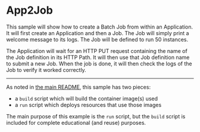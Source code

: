 # App2Job

This sample will show how to create a Batch Job from within an Application.
It will first create an Application and then a Job. The Job will simply
print a welcome message to its logs. The Job will be defined to run 50
instances.

The Application will wait for an HTTP PUT request containing the name of the
Job definition in its HTTP Path. It will then use that Job definition name
to submit a new Job. When the job is done, it will then check the logs of the
Job to verify it worked correctly.

- - -

As noted in [the main README](../README.md), this sample has two pieces:

- a `build` script which will build the container image(s) used
- a `run` script which deploys resources that use those images

The main purpose of this example is the `run` script, but the `build`
script is included for complete educational (and reuse) purposes.
